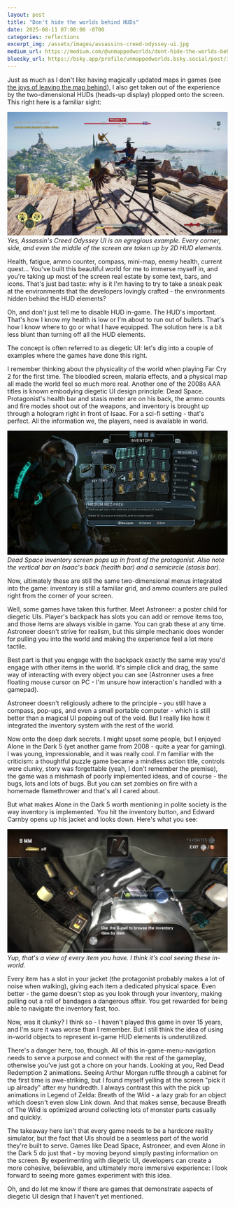 ```yaml
---
layout: post
title: "Don't hide the worlds behind HUDs"
date: 2025-08-11 07:00:00 -0700
categories: reflections
excerpt_img: /assets/images/assassins-creed-odyssey-ui.jpg
medium_url: https://medium.com/@unmappedworlds/dont-hide-the-worlds-behind-huds-7e0f977b2865
bluesky_url: https://bsky.app/profile/unmappedworlds.bsky.social/post/3lw52udni3s25
---
```


Just as much as I don't like having magically updated maps in games (see [the joys of leaving the map behind](/posts/the-joys-of-leaving-the-map-behind/)), I also get taken out of the experience by the two-dimensional HUDs (heads-up display) plopped onto the screen. This right here is a familiar sight:

![Assassin's Creed Odyssey shows the game's user interface during combat, with two characters fighting on a wooden platform overlooking a coastal landscape.](/assets/images/assassins-creed-odyssey-ui.jpg)
*Yes, Assassin's Creed Odyssey UI is an egregious example. Every corner, side, and even the middle of the screen are taken up by 2D HUD elements.*

Health, fatigue, ammo counter, compass, mini-map, enemy health, current quest... You've built this beautiful world for me to immerse myself in, and you're taking up most of the screen real estate by some text, bars, and icons. That's just bad taste: why is it I'm having to try to take a sneak peak at the environments that the developers lovingly crafted - the environments hidden behind the HUD elements?

Oh, and don't just tell me to disable HUD in-game. The HUD's important. That's how I know my health is low or I'm about to run out of bullets. That's how I know where to go or what I have equipped. The solution here is a bit less blunt than turning off all the HUD elements.

The concept is often referred to as diegetic UI: let's dig into a couple of examples where the games have done this right.

I remember thinking about the physicality of the world when playing Far Cry 2 for the first time. The bloodied screen, malaria effects, and a physical map all made the world feel so much more real. Another one of the 2008s AAA titles is known embodying diegetic UI design principle: Dead Space. Protagonist's health bar and stasis meter are on his back, the ammo counts and fire modes shoot out of the weapons, and inventory is brought up through a hologram right in front of Isaac. For a sci-fi setting - that's perfect. All the information we, the players, need is available in world.

![Dead Space (2008) shows Isaac Clarke in front of a grid-based menu displaying weapons, resources, and key items.](/assets/images/dead-space-2008-inventory.jpg)
*Dead Space inventory screen pops up in front of the protagonist. Also note the vertical bar on Isaac's back (health bar) and a semicircle (stasis bar).*

Now, ultimately these are still the same two-dimensional menus integrated into the game: inventory is still a familiar grid, and ammo counters are pulled right from the corner of your screen.

Well, some games have taken this further. Meet Astroneer: a poster child for diegetic UIs. Player's backpack has slots you can add or remove items too, and those items are always visible in game. You can grab these at any time. Astroneer doesn't strive for realism, but this simple mechanic does wonder for pulling you into the world and making the experience feel a lot more tactile.

Best part is that you engage with the backpack exactly the same way you'd engage with other items in the world. It's simple click and drag, the same way of interacting with every object you can see (Astronner uses a free floating mouse cursor on PC - I'm unsure how interaction's handled with a gamepad).

Astroneer doesn't religiously adhere to the principle - you still have a compass, pop-ups, and even a small portable computer - which is still better than a magical UI popping out of the void. But I really like how it integrated the inventory system with the rest of the world.

Now onto the deep dark secrets. I might upset some people, but I enjoyed Alone in the Dark 5 (yet another game from 2008 - quite a year for gaming). I was young, impressionable, and it was really cool. I'm familiar with the criticism: a thoughtful puzzle game became a mindless action title, controls were clunky, story was forgettable (yeah, I don't remember the premise), the game was a mishmash of poorly implemented ideas, and of course - the bugs, lots and lots of bugs. But you can set zombies on fire with a homemade flamethrower and that's all I cared about.

But what makes Alone in the Dark 5 worth mentioning in polite society is the way inventory is implemented. You hit the inventory button, and Edward Carnby opens up his jacket and looks down. Here's what you see:

![Alone in the Dark 5 inventory showing a close-up of a character's jacket with various items like a 9mm pistol and ammunition.](/assets/images/alone-in-the-dark-5-inventory.jpg)
*Yup, that's a view of every item you have. I think it's cool seeing these in-world.*

Every item has a slot in your jacket (the protagonist probably makes a lot of noise when walking), giving each item a dedicated physical space. Even better - the game doesn't stop as you look through your inventory, making pulling out a roll of bandages a dangerous affair. You get rewarded for being able to navigate the inventory fast, too.

Now, was it clunky? I think so - I haven't played this game in over 15 years, and I'm sure it was worse than I remember. But I still think the idea of using in-world objects to represent in-game HUD elements is underutilized.

There's a danger here, too, though. All of this in-game-menu-navigation needs to serve a purpose and connect with the rest of the gameplay, otherwise you've just got a chore on your hands. Looking at you, Red Dead Redemption 2 animations. Seeing Arthur Morgan ruffle through a cabinet for the first time is awe-striking, but I found myself yelling at the screen "pick it up already" after my hundredth. I always contrast this with the pick up animations in Legend of Zelda: Breath of the Wild - a lazy grab for an object which doesn't even slow Link down. And that makes sense, because Breath of The Wild is optimized around collecting lots of monster parts casually and quickly.

The takeaway here isn't that every game needs to be a hardcore reality simulator, but the fact that UIs should be a seamless part of the world they're built to serve. Games like Dead Space, Astroneer, and even Alone in the Dark 5 do just that - by moving beyond simply pasting information on the screen. By experimenting with diegetic UI, developers can create a more cohesive, believable, and ultimately more immersive experience: I look forward to seeing more games experiment with this idea.

Oh, and do let me know if there are games that demonstrate aspects of diegetic UI design that I haven't yet mentioned.
